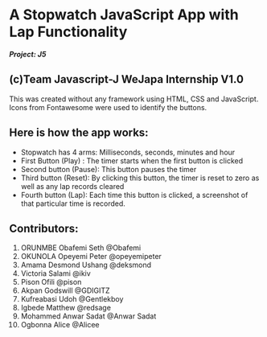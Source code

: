 # A Stopwatch JavaScript App with Lap Functionality
**_Project: J5_**

## (c)Team Javascript-J WeJapa Internship V1.0

This was created without any framework using HTML, CSS and JavaScript.
Icons from Fontawesome were used to identify the buttons.

## Here is how the app works:
- Stopwatch has 4 arms: Milliseconds, seconds, minutes and hour
- First Button (Play) : The timer starts when the first button is clicked
- Second button (Pause): This button pauses the timer
- Third button (Reset): By clicking this button, the timer is reset to zero as well as any lap records cleared
- Fourth button (Lap): Each time this button is clicked, a screenshot of that particular time is recorded.

## Contributors:
1. ORUNMBE Obafemi Seth     @Obafemi
2. OKUNOLA Opeyemi Peter	  @opeyemipeter
3. Amama Desmond Ushang 	  @deksmond
4. Victoria Salami	        @ikiv
5. Pison Ofili	            @pison
6. Akpan Godswill	          @GDIGITZ
7. Kufreabasi Udoh	        @Gentlekboy
8. Igbede Matthew	          @redsage
9. Mohammed Anwar Sadat	    @Anwar Sadat
10. Ogbonna Alice	          @Alicee
